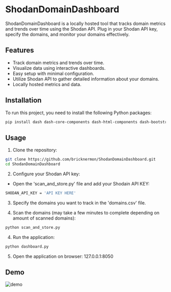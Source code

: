 # ShodanDomainDashboard

ShodanDomainDashboard is a locally hosted tool that tracks domain metrics and trends over time using the Shodan API. Plug in your Shodan API key, specify the domains, and monitor your domains effectively.

## Features

- Track domain metrics and trends over time.
- Visualize data using interactive dashboards.
- Easy setup with minimal configuration.
- Utilize Shodan API to gather detailed information about your domains.
- Locally hosted metrics and data.

## Installation

To run this project, you need to install the following Python packages:

```bash
pip install dash dash-core-components dash-html-components dash-bootstrap-components dash-table pandas numpy plotly shodan 
```

## Usage

1.  Clone the repository:
```bash
git clone https://github.com/bricknermon/ShodanDomainDashboard.git
cd ShodanDomainDashboard
```

2. Configure your Shodan API key:
- Open the 'scan_and_store.py' file and add your Shodain API KEY:
```bash
SHODAN_API_KEY = 'API KEY HERE'
```

3. Specify the domains you want to track in the 'domains.csv' file.

4. Scan the domains (may take a few minutes to complete depending on amount of scanned domains):
```bash
python scan_and_store.py
```
4. Run the application:
```bash
python dashboard.py
```

5. Open the application on browser:
127.0.0.1:8050

## Demo
![demo](https://github.com/bricknermon/ShodanDomainDashboard/assets/94518180/bd951353-1f0a-463c-a5a9-5243ae705eb1)
